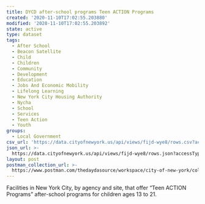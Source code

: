 ```yaml
---
title: DYCD after-school programs Teen ACTION Programs
created: '2020-11-10T17:02:55.203880'
modified: '2020-11-10T17:02:55.203892'
state: active
type: dataset
tags:
  - After School
  - Beacon Satellite
  - Child
  - Children
  - Community
  - Development
  - Education
  - Jobs And Economic Mobility
  - Lifelong Learning
  - New York City Housing Authority
  - Nycha
  - School
  - Services
  - Teen Action
  - Youth
groups:
  - Local Government
csv_url: 'https://data.cityofnewyork.us/api/views/fijd-wye8/rows.csv?accessType=DOWNLOAD'
json_url: >-
  https://data.cityofnewyork.us/api/views/fijd-wye8/rows.json?accessType=DOWNLOAD
layout: post
postman_collection_url: >-
  https://www.postman.com/thedaydasource/workspace/city-of-new-york/collection/15909983-e41ee3d9-fe05-4a2d-9c29-cb9e4c9dbfd5
---
```

Facilities in New York City, by agency and site, that offer “Teen ACTION Programs” after-school  programs for children ages 13 to 21.
